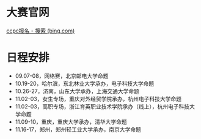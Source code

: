 # 大赛官网

[ccpc报名 - 搜索 (bing.com)](https://cn.bing.com/search?q=ccpc%E6%8A%A5%E5%90%8D&form=ANNTH1&refig=66c1f82fa84d42a89791817813de0cb1&pc=ASTS&pqlth=4&assgl=6&sgcn=ccpc%E6%8A%A5%E5%90%8D&smvpcn=0&swbcn=10&cvid=66c1f82fa84d42a89791817813de0cb1&kpratsg=1&hsmssg=0) 

# 日程安排

- 09.07-08，网络赛，北京邮电大学命题
- 10.19-20，哈尔滨，东北林业大学承办，电子科技大学命题
- 10.26-27，济南，山东大学承办，上海交通大学命题
- 11.02-03，女生专场，重庆对外经贸学院承办，杭州电子科技大学命题
- 11.02-03，高职专场，浙江育英职业技术学院承办（线上），杭州电子科技大学命题
- 11.09-10，重庆，重庆大学承办，清华大学命题
- 11.16-17，郑州，郑州轻工业大学承办，南京大学命题
